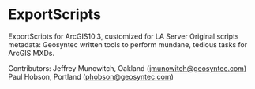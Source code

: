 # ExportScripts
ExportScripts for ArcGIS10.3, customized for LA Server
Original scripts metadata:
Geosyntec written tools to perform mundane, tedious tasks for ArcGIS MXDs.

Contributors:
Jeffrey Munowitch, Oakland (jmunowitch@geosyntec.com)
Paul Hobson, Portland (phobson@geosyntec.com)
